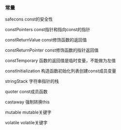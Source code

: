 ### 常量
safecons                const的安全性

constPointers           const指针和指向const的指针

constReturnValue        const修饰函数的返回值

constReturnPointer      const修饰函数的指针返回值

constTemporary          函数的返回值是临时变量，不能做为左值

constInitialization     构造函数初始化列表创建const成员变量

stringStack             字符串指针的栈

quoter                  const成员函数

castaway                强制转换this

mutable                 mutable关键字

volatile                volatile关键字